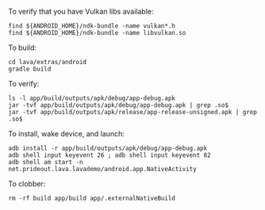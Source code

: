To verify that you have Vulkan libs available:

```
find ${ANDROID_HOME}/ndk-bundle -name vulkan*.h
find ${ANDROID_HOME}/ndk-bundle -name libvulkan.so
```

To build:

```
cd lava/extras/android
gradle build
```

To verify:
```
ls -l app/build/outputs/apk/debug/app-debug.apk
jar -tvf app/build/outputs/apk/debug/app-debug.apk | grep .so$
jar -tvf app/build/outputs/apk/release/app-release-unsigned.apk | grep .so$
```

To install, wake device, and launch:
```
adb install -r app/build/outputs/apk/debug/app-debug.apk
adb shell input keyevent 26 ; adb shell input keyevent 82
adb shell am start -n net.prideout.lava.lavademo/android.app.NativeActivity
```

To clobber:
```
rm -rf build app/build app/.externalNativeBuild
```
